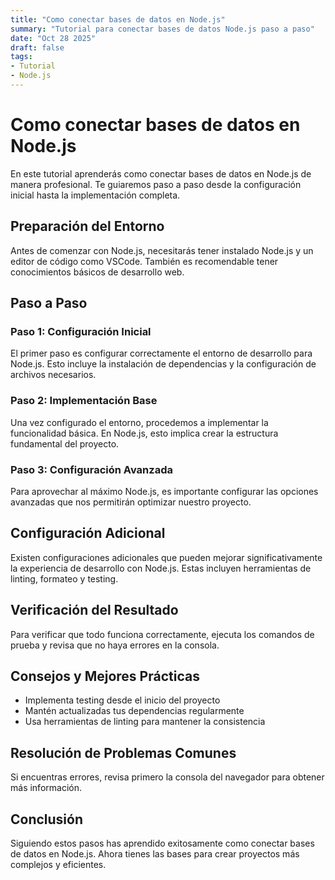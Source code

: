 ```yaml
---
title: "Como conectar bases de datos en Node.js"
summary: "Tutorial para conectar bases de datos Node.js paso a paso"
date: "Oct 28 2025"
draft: false
tags:
- Tutorial
- Node.js
---
```


# Como conectar bases de datos en Node.js

En este tutorial aprenderás como conectar bases de datos en Node.js de manera profesional. Te guiaremos paso a paso desde la configuración inicial hasta la implementación completa.

## Preparación del Entorno

Antes de comenzar con Node.js, necesitarás tener instalado Node.js y un editor de código como VSCode. También es recomendable tener conocimientos básicos de desarrollo web.

## Paso a Paso

### Paso 1: Configuración Inicial

El primer paso es configurar correctamente el entorno de desarrollo para Node.js. Esto incluye la instalación de dependencias y la configuración de archivos necesarios.

### Paso 2: Implementación Base

Una vez configurado el entorno, procedemos a implementar la funcionalidad básica. En Node.js, esto implica crear la estructura fundamental del proyecto.

### Paso 3: Configuración Avanzada

Para aprovechar al máximo Node.js, es importante configurar las opciones avanzadas que nos permitirán optimizar nuestro proyecto.

## Configuración Adicional

Existen configuraciones adicionales que pueden mejorar significativamente la experiencia de desarrollo con Node.js. Estas incluyen herramientas de linting, formateo y testing.

## Verificación del Resultado

Para verificar que todo funciona correctamente, ejecuta los comandos de prueba y revisa que no haya errores en la consola.

## Consejos y Mejores Prácticas

- Implementa testing desde el inicio del proyecto
- Mantén actualizadas tus dependencias regularmente
- Usa herramientas de linting para mantener la consistencia

## Resolución de Problemas Comunes

Si encuentras errores, revisa primero la consola del navegador para obtener más información.

## Conclusión

Siguiendo estos pasos has aprendido exitosamente como conectar bases de datos en Node.js. Ahora tienes las bases para crear proyectos más complejos y eficientes.
